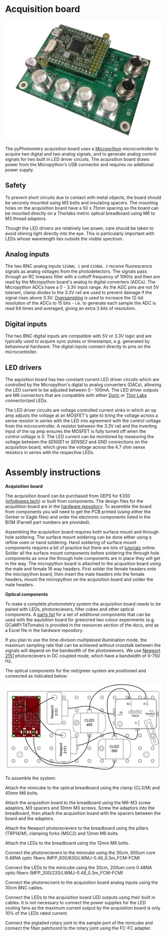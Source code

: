 # Acquisition board

![Acquisition board](../media/board_photo.jpg)

The pyPhotometry acquisition board uses a [Micropython](https://micropython.org/) microcontroller to acquire two digital and two analog signals, and to generate analog control signals for two built in LED driver circuits.  The acquisition board draws power from the Micropython's USB connector and requires no additional power supply.

## Safety

To prevent short circuits due to contact with metal objects, the board should be securely mounted using M3 bolts and insulating spacers.  The mounting holes on the acquisition board have a 50 x 75mm spacing so the board can be mounted directly on a Thorlabs metric optical breadboard using M6 to M3 thread adaptors.

Though the LED drivers are relatively low power, care should be taken to avoid shining light directly into the eye.  This is particularly important with LEDs whose wavelength lies outside the visible spectrum.

## Analog inputs

The two BNC analog inputs `SIGNAL 1` and `SIGNAL 2` receive fluorescence signals as analog voltages from the photodetectors.  The signals pass through an RC lowpass filter with a cuttoff frequency of 10KHz and then are read by the Micropython board's analog to digital converters (ADCs).  The Micropython ADCs have a 0 - 3.3V input range.  As the ADC pins are not 5V tolerant, clamp diodes to the 3.3V rail are used to prevent damage if the signal rises above 3.3V. [Oversampling](https://www.silabs.com/documents/public/application-notes/an118.pdf) is used to increace the 12-bit resolution of the ADCs to 15 bits - i.e. to generate each sample the ADC is read 64 times and averaged, giving an extra 3 bits of resolution.  

## Digital inputs

The two BNC digital inputs are compatible with 5V or 3.3V logic and are typically used to acquire sync pulses or timestamps, e.g. generated by behavioural hardware.  The digital inputs connect directly to pins on the microcontroller.

## LED drivers

The aquisition board has two constant current LED driver circuits which are controlled by the Micropython's digtal to analog converters (DACs), allowing the LED current to be adjusted between 0 - 100mA.  The LED driver outputs are M8 connectors that are compatible with either [Doric](http://doriclenses.com/life-sciences/led-modules/783-connectorized-led.html) or [Thor Labs](https://www.thorlabs.com/newgrouppage9.cfm?objectgroup_id=5206) connectorized LEDs.  

The LED driver circuits are voltage controlled current sinks in which an op amp adjusts the voltage at an MOSFET's gate to bring the voltage across a sense resistor in series with the LED into agreement with the control voltage from the microcontroller.  A resistor between the 3.3V rail and the inverting input of the op amp ensures the MOSFET is fully turned off when the control voltage is 0.  The LED current can be monitored by measuring the voltage between the *SENSE1* or *SENSE2* and *GND* connections on the acquisition board, which gives the voltage across the 4.7 ohm sense resistors in series with the respective LEDs.

# Assembly instructions

**Acquisition board**

The acquisition board can be purchased from OEPS for €350 (<info@oeps.tech>) or built from components.  The design files for the acquitition board are in the [hardware repository](https://bitbucket.org/takam/pyphotometry_hardware). To assemble the board from components you will need to get the PCB printed (using either the Gerber or Eagle files) and order the electronic components listed in the BOM (Farnell part numbers are provided).
 
Assembling the acquisition board requires both surface mount and through hole soldering.  The surface mount soldering can be done either using a reflow oven or hand soldering.  Hand soldering of surface mount components requires a bit of practice but there are lots of [tutorials](https://www.google.co.uk/search?q=surface+mount+soldering+tutorial) online.  Solder all the surface mount components before soldering the through hole components as once the through hole components are in place they will get in the way.  The micropython board is attached to the acqusition board using the male and female 16 way headers.  First solder the female headers onto the micropython board, then insert the male headers into the female headers, mount the micropython on the acquisition board and solder the male headers.

**Optical components**

To make a complete photometetry system the acquisition board needs to be paired with LEDs, photorecievers, filter cubes and other optical components.  A [parts list](../resources/optical-components.md) for a set of additional components that can be used with the aquisition board for green/red two colour experiments (e.g. GCaMP/TdTomato) is provided in the resources section of the docs, and as a Excel file in the hardware repository.

If you plan to use the time-division multiplexed illumination mode, the maximum sampling rate that can be  achieved without crosstalk between the signals will depend on the bandwidth of the photoreievers.  We use [Newport 2151](https://www.newport.com/p/2151) photorecievers in DC coupled mode, which have a bandwidth of 0-750 Hz.

The optical components for the red/green system are positioned and connected as indicated below:

![pyPhotometry GUI](../media/optical_parts_diagram.jpg)
 
 To assemble the system:

Attach the minicube to the optical breadboard using the clamp (CL3/M) and 45mm M6 bolts.
    
Attach the acquisition board to the breadboard using the M6-M3 screw adaptors, M3 spacers and 10mm M3 screws.  Screw the adaptors into the breadboard, then attach the acquisition board with the spacers between the board and the adaptors.

Attach the Newport photorecievers to the breadboard using the pillars (TRP14/M), clamping forks (MSC2) and 12mm M6 bolts.

Attach the LEDs to the breadboard using the 12mm M6 bolts.

Connect the photorecievers to the minicube using the 30cm, 600um core 0.48NA optic fibers  (MFP_600/630/LWMJ-0.48_0.3m_FCM-FCM)

Connect the LEDs to the minicube using the 30cm, 200um core 0.48NA optic fibers (MFP_200/220/LWMJ-0.48_0.3m_FCM-FCM)

Connect the photorecivers to the acquisition board analog inputs using the 30cm BNC cables.

Connect the LEDs to the acquisition board LED outputs using their built in cables.  It is not necessary to connect the power supplies for the LED cooling fans as the maximum current output by the acquisition board is only 10% of the LEDs rated current.

Connect the pigtailed rotary joint to the sample port of the minicube and connect the fiber patchcord to the rotary joint using the FC-FC adapter.